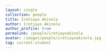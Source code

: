 ```yaml
---
layout: single
collection: people
title: Iretiayo Akinola
author: Iretiayo Akinola
author_profile: true
permalink: /people/iretiayoakinola
avatar: /images/people/iretiayoakinola.jpg
tag: current-student
---
```


